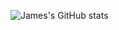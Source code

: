 ![James's GitHub stats](https://github-readme-stats.vercel.app/api?username=jimbolikesgithub&show_icons=true&theme=radical)
